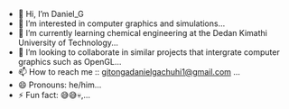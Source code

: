 - 👋 Hi, I’m Daniel_G
- 👀 I’m interested in computer graphics and simulations...
- 🌱 I’m currently learning chemical engineering at the Dedan Kimathi University of Technology...
- 💞️ I’m looking to collaborate in similar projects that intergrate computer graphics such as OpenGL...
- 📫 How to reach me :: gitongadanielgachuhi1@gmail.com ...
- 😄 Pronouns: he/him...
- ⚡ Fun fact: 😅😅💀,...

<!---
Daniel-G-Gitonga/Daniel-G-Gitonga is a ✨ special ✨ repository because its `README.md` (this file) appears on your GitHub profile.
You can click the Preview link to take a look at your changes.
--->
